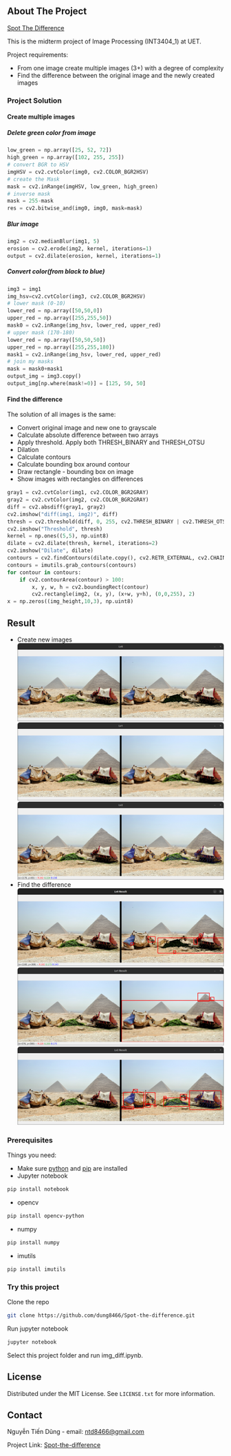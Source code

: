 
## About The Project

[Spot The Difference](https://github.com/dung8466/Spot-the-difference)

This is the midterm project of Image Processing (INT3404_1) at UET.

Project  requirements:
* From one image create multiple images (3+) with a degree of complexity
* Find the difference between the original image and the newly created images

### Project Solution
#### Create multiple images
##### Delete green color from image
```python
low_green = np.array([25, 52, 72])
high_green = np.array([102, 255, 255])
# convert BGR to HSV
imgHSV = cv2.cvtColor(img0, cv2.COLOR_BGR2HSV)
# create the Mask
mask = cv2.inRange(imgHSV, low_green, high_green)
# inverse mask
mask = 255-mask
res = cv2.bitwise_and(img0, img0, mask=mask)
```
##### Blur image
```python
img2 = cv2.medianBlur(img1, 5)
erosion = cv2.erode(img2, kernel, iterations=1)
output = cv2.dilate(erosion, kernel, iterations=1)
```
##### Convert color(from black to blue)
```python
img3 = img1
img_hsv=cv2.cvtColor(img3, cv2.COLOR_BGR2HSV)
# lower mask (0-10)
lower_red = np.array([50,50,0])
upper_red = np.array([255,255,50])
mask0 = cv2.inRange(img_hsv, lower_red, upper_red)
# upper mask (170-180)
lower_red = np.array([50,50,50])
upper_red = np.array([255,255,180])
mask1 = cv2.inRange(img_hsv, lower_red, upper_red)
# join my masks
mask = mask0+mask1
output_img = img3.copy()
output_img[np.where(mask!=0)] = [125, 50, 50]
```
#### Find the difference
The solution of all images is the same: 
* Convert original image and new one to grayscale
* Calculate absolute difference between two arrays
* Apply threshold. Apply both THRESH_BINARY and THRESH_OTSU
* Dilation
* Calculate contours
* Calculate bounding box around contour
* Draw rectangle - bounding box on image
* Show images with rectangles on differences
```python
gray1 = cv2.cvtColor(img1, cv2.COLOR_BGR2GRAY)
gray2 = cv2.cvtColor(img2, cv2.COLOR_BGR2GRAY)
diff = cv2.absdiff(gray1, gray2)
cv2.imshow("diff(img1, img2)", diff)
thresh = cv2.threshold(diff, 0, 255, cv2.THRESH_BINARY | cv2.THRESH_OTSU)[1]
cv2.imshow("Threshold", thresh)
kernel = np.ones((5,5), np.uint8) 
dilate = cv2.dilate(thresh, kernel, iterations=2) 
cv2.imshow("Dilate", dilate)
contours = cv2.findContours(dilate.copy(), cv2.RETR_EXTERNAL, cv2.CHAIN_APPROX_SIMPLE)
contours = imutils.grab_contours(contours)
for contour in contours:
    if cv2.contourArea(contour) > 100:
        x, y, w, h = cv2.boundingRect(contour)
        cv2.rectangle(img2, (x, y), (x+w, y+h), (0,0,255), 2)
x = np.zeros((img_height,10,3), np.uint8)
```
## Result
* Create new images
![Lv0](/screenshot/Lv0.png)
![Lv1](/screenshot/Lv1.png)
![Lv2](/screenshot/Lv2.png)
* Find the difference
![Lv0 Result](/screenshot/Lv0Result.png)
![Lv1 Result](/screenshot/Lv1Result.png)
![Lv2 Result](/screenshot/Lv2Result.png)

### Prerequisites

Things you need:
* Make sure [python](https://www.python.org/) and [pip](https://pip.pypa.io/en/stable/installation/) are installed
* Jupyter notebook
```sh
pip install notebook
```
* opencv
```sh
pip install opencv-python
```
* numpy
```sh
pip install numpy
```
* imutils
```sh
pip install imutils
```
### Try this project

Clone the repo
   ```sh
   git clone https://github.com/dung8466/Spot-the-difference.git
   ```
Run jupyter notebook
   ```sh
   jupyter notebook
   ```
Select this project folder and run img_diff.ipynb.



<!-- LICENSE -->
## License

Distributed under the MIT License. See `LICENSE.txt` for more information.

<!-- CONTACT -->
## Contact

Nguyễn Tiến Dũng - email: ntd8466@gmail.com

Project Link: [Spot-the-difference](https://github.com/dung8466/Spot-the-difference)
